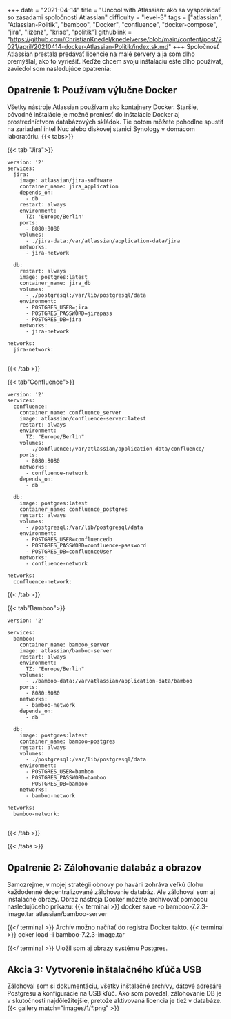 +++
date = "2021-04-14"
title = "Uncool with Atlassian: ako sa vysporiadať so zásadami spoločnosti Atlassian"
difficulty = "level-3"
tags = ["atlassian", "Atlassian-Politik", "bamboo", "Docker", "confluence", "docker-compose", "jira", "lizenz", "krise", "politik"]
githublink = "https://github.com/ChristianKnedel/knedelverse/blob/main/content/post/2021/april/20210414-docker-Atlassian-Politik/index.sk.md"
+++
Spoločnosť Atlassian prestala predávať licencie na malé servery a ja som dlho premýšľal, ako to vyriešiť. Keďže chcem svoju inštaláciu ešte dlho používať, zaviedol som nasledujúce opatrenia:
## Opatrenie 1: Používam výlučne Docker
Všetky nástroje Atlassian používam ako kontajnery Docker. Staršie, pôvodné inštalácie je možné preniesť do inštalácie Docker aj prostredníctvom databázových skládok. Tie potom môžete pohodlne spustiť na zariadení intel Nuc alebo diskovej stanici Synology v domácom laboratóriu.
{{< tabs>}}


{{< tab "Jira">}}


```
version: '2'
services:
  jira:
    image: atlassian/jira-software
    container_name: jira_application
    depends_on:
      - db
    restart: always
    environment:
      TZ: 'Europe/Berlin'
    ports:
      - 8080:8080
    volumes:
      - ./jira-data:/var/atlassian/application-data/jira
    networks:
      - jira-network
      
  db:
    restart: always
    image: postgres:latest
    container_name: jira_db
    volumes:
      - ./postgresql:/var/lib/postgresql/data
    environment:
      - POSTGRES_USER=jira
      - POSTGRES_PASSWORD=jirapass
      - POSTGRES_DB=jira
    networks:
      - jira-network

networks:
  jira-network:


```

{{< /tab >}}


{{< tab"Confluence">}}


```
version: '2'
services:
  confluence:
    container_name: confluence_server
    image: atlassian/confluence-server:latest
    restart: always
    environment:
      TZ: "Europe/Berlin"
    volumes:
      - ./confluence:/var/atlassian/application-data/confluence/
    ports:
      - 8080:8080
    networks:
      - confluence-network
    depends_on:
      - db

  db:
    image: postgres:latest
    container_name: confluence_postgres
    restart: always
    volumes:
      - /postgresql:/var/lib/postgresql/data
    environment:
      - POSTGRES_USER=confluencedb
      - POSTGRES_PASSWORD=confluence-password
      - POSTGRES_DB=confluenceUser
    networks:
      - confluence-network

networks:
  confluence-network:

```

{{< /tab >}}


{{< tab"Bamboo">}}


```
version: '2'

services:
  bamboo:
    container_name: bamboo_server
    image: atlassian/bamboo-server
    restart: always
    environment:
      TZ: "Europe/Berlin"
    volumes:
      - ./bamboo-data:/var/atlassian/application-data/bamboo
    ports:
      - 8080:8080
    networks:
      - bamboo-network
    depends_on:
      - db

  db:
    image: postgres:latest
    container_name: bamboo-postgres
    restart: always
    volumes:
      - ./postgresql:/var/lib/postgresql/data
    environment:
      - POSTGRES_USER=bamboo
      - POSTGRES_PASSWORD=bamboo
      - POSTGRES_DB=bamboo
    networks:
      - bamboo-network

networks:
  bamboo-network:


```

{{< /tab >}}


{{< /tabs >}}


## Opatrenie 2: Zálohovanie databáz a obrazov
Samozrejme, v mojej stratégii obnovy po havárii zohráva veľkú úlohu každodenné decentralizované zálohovanie databáz. Ale zálohoval som aj inštalačné obrazy. Obraz nástroja Docker môžete archivovať pomocou nasledujúceho príkazu:
{{< terminal >}}
docker save -o bamboo-7.2.3-image.tar atlassian/bamboo-server

{{</ terminal >}}
Archív možno načítať do registra Docker takto.
{{< terminal >}}
ocker load -i bamboo-7.2.3-image.tar

{{</ terminal >}}
Uložil som aj obrazy systému Postgres.
## Akcia 3: Vytvorenie inštalačného kľúča USB
Zálohoval som si dokumentáciu, všetky inštalačné archívy, dátové adresáre Postgresu a konfigurácie na USB kľúč. Ako som povedal, zálohovanie DB je v skutočnosti najdôležitejšie, pretože aktivovaná licencia je tiež v databáze.
{{< gallery match="images/1/*.png" >}}

